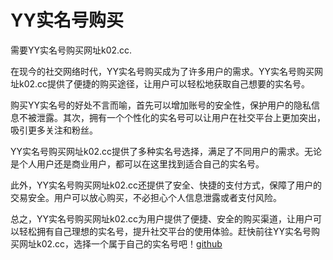 # YY实名号购买

需要YY实名号购买网址k02.cc.

在现今的社交网络时代，YY实名号购买成为了许多用户的需求。YY实名号购买网址k02.cc提供了便捷的购买途径，让用户可以轻松地获取自己想要的实名号。

购买YY实名号的好处不言而喻，首先可以增加账号的安全性，保护用户的隐私信息不被泄露。其次，拥有一个个性化的实名号可以让用户在社交平台上更加突出，吸引更多关注和粉丝。

YY实名号购买网址k02.cc提供了多种实名号选择，满足了不同用户的需求。无论是个人用户还是商业用户，都可以在这里找到适合自己的实名号。

此外，YY实名号购买网址k02.cc还提供了安全、快捷的支付方式，保障了用户的交易安全。用户可以放心购买，不必担心个人信息泄露或者支付风险。

总之，YY实名号购买网址k02.cc为用户提供了便捷、安全的购买渠道，让用户可以轻松拥有自己理想的实名号，提升社交平台的使用体验。赶快前往YY实名号购买网址k02.cc，选择一个属于自己的实名号吧！[github](https://github.com)